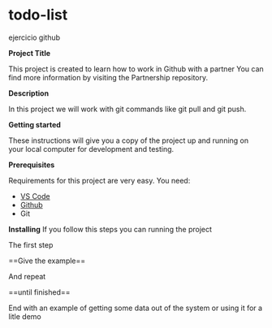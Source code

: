 # todo-list
ejercicio github

**Project Title**

This project is created to learn how to work in Github with a partner
You can find more information by visiting the Partnership repository.

**Description**

In this project we will work with git commands like git pull and git push. 

**Getting started**

These instructions will give you a copy of the project up and running on your local computer for development and testing.

**Prerequisites**

Requirements for this project are very easy. You need:
- [VS Code](https://code.visualstudio.com/)
- [Github](https://github.com/)
- Git

**Installing**
 If you follow this steps you can running the project

 The first step

 ==Give the example==

 And repeat

 ==until finished==

 End with an example of getting some data out of the system or using it for a litle demo
 


